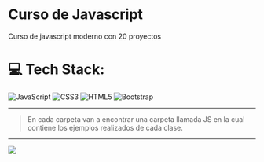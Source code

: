 # Curso de Javascript
Curso de javascript moderno con 20 proyectos


# 💻 Tech Stack:
![JavaScript](https://img.shields.io/badge/javascript-%23323330.svg?style=for-the-badge&logo=javascript&logoColor=%23F7DF1E) ![CSS3](https://img.shields.io/badge/css3-%231572B6.svg?style=for-the-badge&logo=css3&logoColor=white) ![HTML5](https://img.shields.io/badge/html5-%23E34F26.svg?style=for-the-badge&logo=html5&logoColor=white) ![Bootstrap](https://img.shields.io/badge/bootstrap-%238511FA.svg?style=for-the-badge&logo=bootstrap&logoColor=white)

---
> En cada carpeta van a encontrar una carpeta llamada JS en la cual contiene los ejemplos realizados de cada clase.
---
[![](https://visitcount.itsvg.in/api?id=CursoJS&icon=2&color=0)](https://visitcount.itsvg.in)

<!-- Proudly created with GPRM ( https://gprm.itsvg.in ) -->
